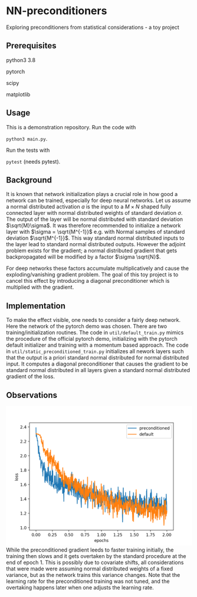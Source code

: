 # NN-preconditioners

Exploring preconditioners from statistical considerations - a toy project

## Prerequisites

python3 3.8

pytorch

scipy

matplotlib

## Usage

This is a demonstration repository. Run the code with

`python3 main.py`.

Run the tests with

`pytest` (needs pytest).

## Background

It is known that network initialization plays a crucial role in how good a network can be trained, especially for deep neural networks.
Let us assume a normal distributed activation $a$ is the input to a $M \times N$ shaped fully connected layer with normal distributed weights of standard deviation $\sigma$.
The output of the layer will be normal distributed with standard deviation $\sqrt{M}\sigma$.
It was therefore recommended to initialize a network layer with $\sigma = \sqrt{M^{-1}}$ e.g. with Normal samples of standard deviation $\sqrt{M^{-1}}$.
This way standard normal distributed inputs to the layer lead to standard normal distributed outputs.
However the adjoint problem exists for the gradient; a normal distributed gradient that gets backpropagated will be modified by a factor $\sigma \sqrt{N}$.

For deep networks these factors accumulate multiplicatively and cause the exploding/vanishing gradient problem.
The goal of this toy project is to cancel this effect by introducing a diagonal preconditioner which is multiplied with the gradient.

## Implementation

To make the effect visible, one needs to consider a fairly deep network. 
Here the network of the pytorch demo was chosen.
There are two training/initialization routines.
The code in `util/default_train.py` mimics the procedure of the official pytorch demo, initializing with the pytorch default initializer and training with a momentum based approach.
The code in `util/static_preconditioned_train.py` initializes all nework layers such that the output is a priori standard normal distributed for normal distributed input.
It computes a diagonal preconditioner that causes the gradient to be standard normal distributed in all layers given a standard normal distributed gradient of the loss.

## Observations

![Drag Racing](loss.png)
While the preconditioned gradient leeds to faster training initially, the training then slows and it gets overtaken by the standard procedure at the end of epoch 1.
This is possibly due to covariate shifts, all considerations that were made were assuming normal distributed weights of a fixed variance, but as the network trains this variance changes.
Note that the learning rate for the preconditioned training was not tuned, and the overtaking happens later when one adjusts the learning rate.
